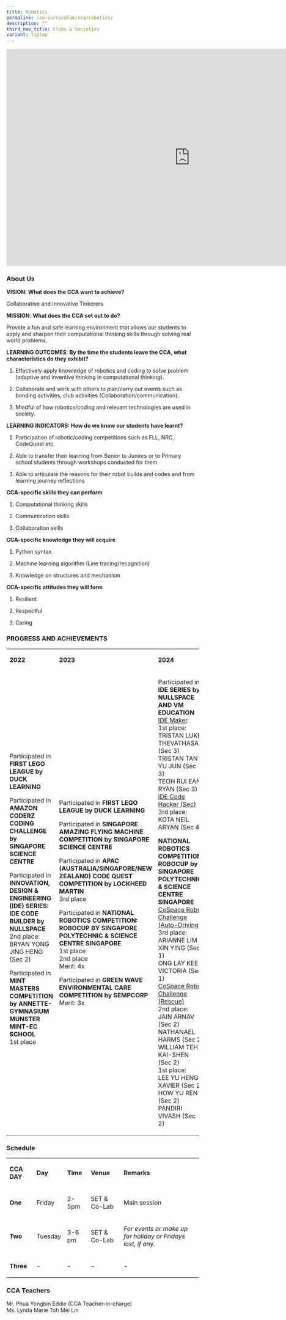```yaml
---
title: Robotics
permalink: /co-curriculum/cca/robotics/
description: ""
third_nav_title: Clubs & Societies
variant: tiptap
---
```

<div class="iframe-wrapper">
<iframe height="569" width="960" allowfullscreen="true" frameborder="0" src="https://docs.google.com/presentation/d/17yoFxXZxmkgpBhyGmkKNccInx1elDh94vpB2mdlSaMA/embed?start=true&amp;loop=true&amp;delayms=3000"></iframe>
</div>
<h3>About Us</h3>
<p><strong>VISION</strong>: <strong>What does the CCA want to achieve?&nbsp;</strong>
</p>
<p>Collaborative and Innovative Tinkerers</p>
<p><strong>MISSION</strong>: <strong>What does the CCA set out to do?</strong>
</p>
<p>Provide a fun and safe learning environment that allows our students to
apply and sharpen their computational thinking skills through solving real
world problems.</p>
<p><strong>LEARNING OUTCOMES</strong>: <strong>By the time the students leave the CCA, what characteristics do they exhibit?</strong>
</p>
<ol data-tight="true" class="tight">
<li>
<p>Effectively apply knowledge of robotics and coding to solve problem (adaptive
and inventive thinking in computational thinking).</p>
</li>
<li>
<p>Collaborate and work with others to plan/carry out events such as bonding
activities, club activities (Collaboration/communication).</p>
</li>
<li>
<p>Mindful of how robotics/coding and relevant technologies are used in society.</p>
</li>
</ol>
<p><strong>LEARNING INDICATORS: How do we know our students have learnt?</strong>
</p>
<ol data-tight="true" class="tight">
<li>
<p>Participation of robotic/coding competitions such as FLL, NRC, CodeQuest
etc.</p>
</li>
<li>
<p>Able to transfer their learning from Senior to Juniors or to Primary school
students through workshops conducted for them</p>
</li>
<li>
<p>Able to articulate the reasons for their robot builds and codes and from
learning journey reflections</p>
</li>
</ol>
<p><strong>CCA-specific skills they can perform</strong>
</p>
<ol data-tight="true" class="tight">
<li>
<p>Computational thinking skills</p>
</li>
<li>
<p>Communication skills</p>
</li>
<li>
<p>Collaboration skills</p>
</li>
</ol>
<p><strong>CCA-specific knowledge they will acquire</strong>
</p>
<ol data-tight="true" class="tight">
<li>
<p>Python syntax</p>
</li>
<li>
<p>Machine learning algorithm (Line tracing/recognition)</p>
</li>
<li>
<p>Knowledge on structures and mechanism</p>
</li>
</ol>
<p><strong>CCA-specific attitudes they will form</strong>
</p>
<ol data-tight="true" class="tight">
<li>
<p>Resilient</p>
</li>
<li>
<p>Respectful</p>
</li>
<li>
<p>Caring</p>
</li>
</ol>
<h3>PROGRESS AND ACHIEVEMENTS</h3>
<table style="minWidth: 75px">
<colgroup>
<col>
<col>
<col>
</colgroup>
<tbody>
<tr>
<td rowspan="1" colspan="1">
<p><strong>2022</strong>
</p>
</td>
<td rowspan="1" colspan="1">
<p><strong>2023</strong>
</p>
</td>
<td rowspan="1" colspan="1">
<p><strong>2024</strong>
</p>
</td>
</tr>
<tr>
<td rowspan="1" colspan="1">
<p>Participated in <strong>FIRST LEGO LEAGUE by DUCK LEARNING</strong>
</p>
<p>Participated in <strong>AMAZON CODERZ CODING CHALLENGE by SINGAPORE SCIENCE CENTRE</strong>
</p>
<p>Participated in <strong>INNOVATION, DESIGN &amp; ENGINEERING (IDE) SERIES: IDE CODE BUILDER by NULLSPACE<br></strong>2nd
place:
<br>BRYAN YONG JING HENG (Sec 2)</p>
<p>Participated in <strong>MINT MASTERS COMPETITION by ANNETTE-GYMNASIUM MUNSTER MINT-EC SCHOOL</strong>
<br>1st place
<br>
<br>
</p>
</td>
<td rowspan="1" colspan="1">
<p>Participated in <strong>FIRST LEGO LEAGUE by DUCK LEARNING</strong>
</p>
<p>Participated in <strong>SINGAPORE AMAZING FLYING MACHINE COMPETITION by SINGAPORE SCIENCE CENTRE</strong>
</p>
<p>Participated in <strong>APAC (AUSTRALIA/SINGAPORE/NEW ZEALAND) CODE QUEST COMPETITION by LOCKHEED MARTIN</strong>
<br>3rd place&nbsp;</p>
<p>Participated in <strong>NATIONAL ROBOTICS COMPETITION: ROBOCUP BY SINGAPORE POLYTECHNIC &amp; SCIENCE CENTRE SINGAPORE</strong>
<br>1st place
<br>2nd place
<br>Merit: 4x</p>
<p>Participated in <strong>GREEN WAVE ENVIRONMENTAL CARE COMPETITION by SEMPCORP</strong>
<br>Merit: 3x</p>
</td>
<td rowspan="1" colspan="1">
<p>Participated in <strong>IDE SERIES by NULLSPACE AND VM EDUCATION</strong>
<br><u>IDE Maker</u>
<br>1st place:
<br>TRISTAN LUKE THEVATHASAN (Sec 3)
<br>TRISTAN TAN YU JUN (Sec 3)
<br>TEOH RUI EAN, RYAN (Sec 3)
<br><u>IDE Code Hacker (Sec)</u>
<br>3rd place:
<br>KOTA NEIL ARYAN (Sec 4)</p>
<p><strong>NATIONAL ROBOTICS COMPETITION: ROBOCUP by SINGAPORE POLYTECHNIC &amp; SCIENCE CENTRE SINGAPORE</strong>
<br><u>CoSpace Robot Challenge (Auto-Driving)</u>
<br>3rd place:
<br>ARIANNE LIM XIN YING (Sec 1)
<br>ONG LAY KEE VICTORIA (Sec 1)
<br><u>CoSpace Robot Challenge (Rescue)</u>
<br>2nd place:
<br>JAIN ARNAV (Sec 2)
<br>NATHANAEL HARMS (Sec 2)
<br>WILLIAM TEH KAI-SHEN (Sec 2)
<br>1st place:
<br>LEE YU HENG XAVIER (Sec 2)
<br>HOW YU REN (Sec 2)
<br>PANDIRI VIVASH (Sec 2)</p>
</td>
</tr>
</tbody>
</table>
<h3>Schedule</h3>
<table style="minWidth: 125px">
<colgroup>
<col>
<col>
<col>
<col>
<col>
</colgroup>
<tbody>
<tr>
<td rowspan="1" colspan="1">
<p><strong>CCA DAY</strong>
</p>
</td>
<td rowspan="1" colspan="1">
<p><strong>Day</strong>
</p>
</td>
<td rowspan="1" colspan="1">
<p><strong>Time</strong>
</p>
</td>
<td rowspan="1" colspan="1">
<p><strong>Venue</strong>
</p>
</td>
<td rowspan="1" colspan="1">
<p><strong>Remarks</strong>
</p>
</td>
</tr>
<tr>
<td rowspan="1" colspan="1">
<p><strong>One</strong>
</p>
</td>
<td rowspan="1" colspan="1">
<p>Friday</p>
</td>
<td rowspan="1" colspan="1">
<p>2-5pm</p>
</td>
<td rowspan="1" colspan="1">
<p>SET &amp; Co-Lab</p>
</td>
<td rowspan="1" colspan="1">
<p>Main session</p>
</td>
</tr>
<tr>
<td rowspan="1" colspan="1">
<p><strong>Two</strong>
</p>
</td>
<td rowspan="1" colspan="1">
<p>Tuesday</p>
</td>
<td rowspan="1" colspan="1">
<p>3-6 pm</p>
</td>
<td rowspan="1" colspan="1">
<p>SET &amp; Co-Lab</p>
</td>
<td rowspan="1" colspan="1">
<p><em>For events or make up for holiday or Fridays lost, if any.</em>
</p>
</td>
</tr>
<tr>
<td rowspan="1" colspan="1">
<p><strong>Three</strong>
</p>
</td>
<td rowspan="1" colspan="1">
<p>-</p>
</td>
<td rowspan="1" colspan="1">
<p>-</p>
</td>
<td rowspan="1" colspan="1">
<p>-</p>
</td>
<td rowspan="1" colspan="1">
<p>-</p>
</td>
</tr>
</tbody>
</table>
<h3>CCA Teachers</h3>
<p>Mr. Phua Yongbin Eddie (CCA Teacher-in-charge)
<br>Ms. Lynda Marie Toh Mei Lin</p>